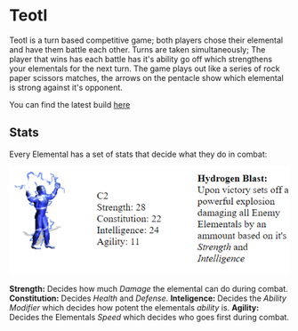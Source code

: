 # Teotl

Teotl is a turn based competitive game; both players chose their elemental and have them battle each other. Turns are taken simultaneously; The player that wins has each battle has it's ability go off which strengthens your elementals for the next turn. The game plays out like a series of rock paper scissors matches, the arrows on the pentacle show which elemental is strong against it's opponent.

You can find the latest build [here](https://www.dropbox.com/sh/i1j0xwpzd2hs6oc/AADKhoUzIVtaEhuHKhlLVYSma?dl=0)

## Stats

Every Elemental has a set of stats that decide what they do in combat:

![Elemental Stat sheet](./images/eleStatSheet.png)

**Strength:** Decides how much *Damage* the elemental can do during combat.
**Constitution:** Decides *Health* and *Defense*.
**Inteligence:** Decides the *Ability Modifier* which decides how potent the elementals *ability* is.
**Agility:** Decides the Elementals *Speed* which decides who goes first during combat.
